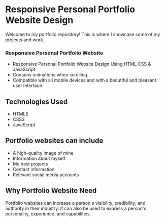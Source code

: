 # Responsive Personal Portfolio Website Design

Welcome to my portfolio repository! This is where I showcase some of my projects and work.

###  Responsive Personal Portfolio Website

- Responsive Personal Portfolio Website Design Using HTML CSS & JavaScript
- Contains animations when scrolling.
- Compatible with all mobile devices and with a beautiful and pleasant user interface.

## Technologies Used

- HTML5
- CSS3
- JavaScript

## Portfolio websites can include

- A high-quality image of mine
- Information about myself
- My best projects
- Contact information
- Relevant social media accounts

## Why Portfolio Website Need

Portfolio websites can increase a person's visibility, credibility, and authority in their industry. It can also be used to express a person's personality, experience, and capabilities.
